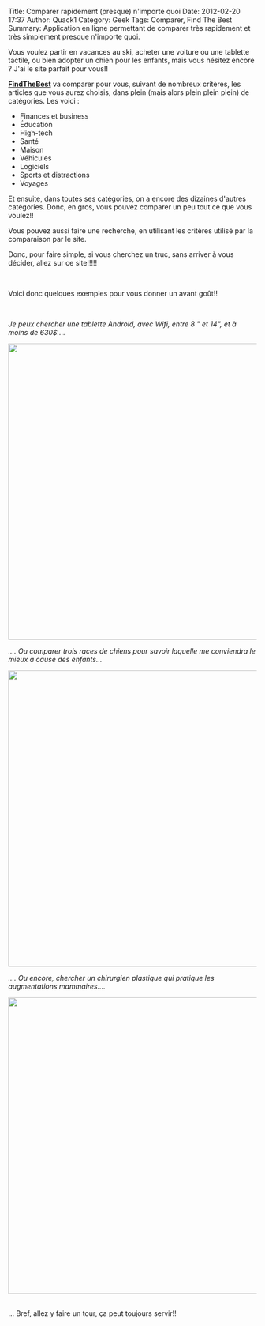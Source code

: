 Title: Comparer rapidement (presque) n'importe quoi
Date: 2012-02-20 17:37
Author: Quack1
Category: Geek
Tags: Comparer, Find The Best
Summary: Application en ligne permettant de comparer très rapidement et très simplement presque n'importe quoi.

Vous voulez partir en vacances au ski, acheter une voiture ou une
tablette tactile, ou bien adopter un chien pour les enfants, mais vous
hésitez encore ? J'ai le site parfait pour vous!!

**[FindTheBest][]** va comparer pour vous, suivant de nombreux critères, les articles que
vous aurez choisis, dans plein (mais alors plein plein plein) de
catégories. Les voici :

-   Finances et business
-   Éducation
-   High-tech
-   Santé
-   Maison
-   Véhicules
-   Logiciels
-   Sports et distractions
-   Voyages

</p>
Et ensuite, dans toutes ses catégories, on a encore des dizaines
d'autres catégories. Donc, en gros, vous pouvez comparer un peu tout ce
que vous voulez!!

Vous pouvez aussi faire une recherche, en utilisant les critères utilisé
par la comparaison par le site.

Donc, pour faire simple, si vous cherchez un truc, sans arriver à vous
décider, allez sur ce site!!!!!

 

Voici donc quelques exemples pour vous donner un avant goût!!

 

*Je peux chercher une tablette Android, avec Wifi, entre 8 " et 14", et
à moins de 630\$....*

<a href="static/upload/findTheBest_tablettes.png"><img src="static/upload/findTheBest_tablettes.png" width="600" align="center" /></a>

*.... Ou comparer trois races de chiens pour savoir laquelle me
conviendra le mieux à cause des enfants...*

<a href="static/upload/findTheBest_chiens.png"><img src="static/upload/findTheBest_chiens.png" width="600" align="center" /></a>

*.... Ou encore, chercher un chirurgien plastique qui pratique les
augmentations mammaires....*

<a href="static/upload/findTheBest_chirurgiens.png"><img src="static/upload/findTheBest_chirurgiens.png" width="600" align="center" /></a> 

... Bref, allez y faire un tour, ça peut toujours servir!!

  [FindTheBest]: http://www.findthebest.com/ "http://www.findthebest.com/"
